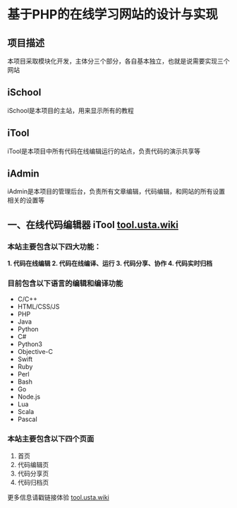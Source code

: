 基于PHP的在线学习网站的设计与实现
=============
## 项目描述
本项目采取模块化开发，主体分三个部分，各自基本独立，也就是说需要实现三个网站
	
## iSchool
iSchool是本项目的主站，用来显示所有的教程

## iTool
iTool是本项目中所有代码在线编辑运行的站点，负责代码的演示共享等

## iAdmin
iAdmin是本项目的管理后台，负责所有文章编辑，代码编辑，和网站的所有设置相关的设置等

## 一、在线代码编辑器 iTool  [tool.usta.wiki](http://tool.usta.wiki/)

### 本站主要包含以下四大功能：
**1. 代码在线编辑
2. 代码在线编译、运行
3. 代码分享、协作
4. 代码实时归档**

### 目前包含以下语言的编辑和编译功能

 - C/C++
 - HTML/CSS/JS 
 - PHP
 - Java
 - Python
 - C#
 - Python3
 - Objective-C
 - Swift
 - Ruby
 - Perl
 - Bash
 - Go
 - Node.js
 - Lua
 - Scala
 - Pascal

### 本站主要包含以下四个页面
1. 首页
2. 代码编辑页
3. 代码分享页
4. 代码归档页


更多信息请戳链接体验 [tool.usta.wiki](http://tool.usta.wiki/)
